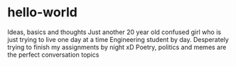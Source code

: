 # hello-world
Ideas, basics and thoughts
Just another 20 year old confused girl who is just trying to live one day at a time
Engineering student by day. Desperately trying to finish my assignments by night xD
Poetry, politics and memes are the perfect conversation topics
